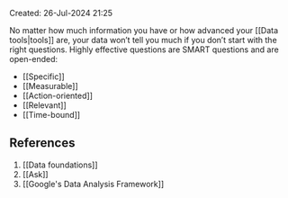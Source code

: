 Created: 26-Jul-2024 21:25

No matter how much information you have or how advanced your [[Data tools|tools]] are, your data won’t tell you much if you don’t start with the right questions. Highly effective questions are SMART questions and are open-ended:

* [[Specific]]
* [[Measurable]]
* [[Action-oriented]]
* [[Relevant]]
* [[Time-bound]]
## References
1. [[Data foundations]]
2. [[Ask]]
3. [[Google's Data Analysis Framework]]
